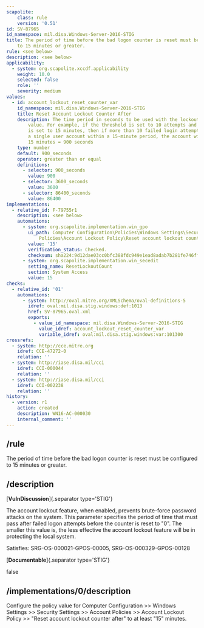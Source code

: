 ```yaml
---
scapolite:
    class: rule
    version: '0.51'
id: SV-87965
id_namespace: mil.disa.Windows-Server-2016-STIG
title: The period of time before the bad logon counter is reset must be configured
    to 15 minutes or greater.
rule: <see below>
description: <see below>
applicability:
  - system: org.scapolite.xccdf.applicability
    weight: 10.0
    selected: false
    role: ''
    severity: medium
values:
  - id: account_lockout_reset_counter_var
    id_namespace: mil.disa.Windows-Server-2016-STIG
    title: Reset Account Lockout Counter After
    description: The time period in seconds to be used with the lockout threshold
        value. For example, if the threshold is set to 10 attempts and the duration
        is set to 15 minutes, then if more than 10 failed login attempts occur with
        a single user account within a 15-minute period, the account will be disabled.
        15 minutes = 900 seconds
    type: number
    default: 900_seconds
    operator: greater than or equal
    definitions:
      - selector: 900_seconds
        value: 900
      - selector: 3600_seconds
        value: 3600
      - selector: 86400_seconds
        value: 86400
implementations:
  - relative_id: F-79755r1
    description: <see below>
    automations:
      - system: org.scapolite.implementation.win_gpo
        ui_path: Computer Configuration\Policies\Windows Settings\Security Settings\Account
            Policies\Account Lockout Policy\Reset account lockout counter after
        value: '15'
        verification_status: Checked.
        checksum: sha224:9d12dae03cc0bfc388fdc949e1ead8adab7b281fe746ffd44cae5537
      - system: org.scapolite.implementation.win_secedit
        setting_name: ResetLockoutCount
        section: System Access
        value: 15
checks:
  - relative_id: '01'
    automations:
      - system: http://oval.mitre.org/XMLSchema/oval-definitions-5
        idref: oval:mil.disa.stig.windows:def:1013
        href: SV-87965.oval.xml
        exports:
          - value_id_namespace: mil.disa.Windows-Server-2016-STIG
            value_idref: account_lockout_reset_counter_var
            variable_idref: oval:mil.disa.stig.windows:var:101300
crossrefs:
  - system: http://cce.mitre.org
    idref: CCE-47272-0
    relation: ''
  - system: http://iase.disa.mil/cci
    idref: CCI-000044
    relation: ''
  - system: http://iase.disa.mil/cci
    idref: CCI-002238
    relation: ''
history:
  - version: r1
    action: created
    description: WN16-AC-000030
    internal_comment: ''
---
```



## /rule

The period of time before the bad logon counter is reset must be configured to 15 minutes or greater.

## /description

[**VulnDiscussion**]{.separator type='STIG'}

The account lockout feature, when enabled, prevents brute-force password attacks on the system. This parameter specifies the period of time that must pass after failed logon attempts before the counter is reset to "0". The smaller this value is, the less effective the account lockout feature will be in protecting the local system.

Satisfies: SRG-OS-000021-GPOS-00005, SRG-OS-000329-GPOS-00128

[**Documentable**]{.separator type='STIG'}

false

## /implementations/0/description

Configure the policy value for Computer Configuration >> Windows Settings >> Security Settings >> Account Policies >> Account Lockout Policy >> "Reset account lockout counter after" to at least "15" minutes.
